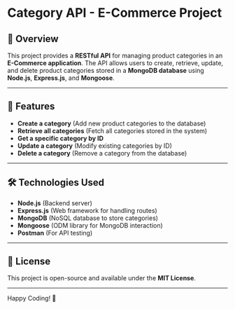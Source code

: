 # Category API - E-Commerce Project

## 📌 Overview
This project provides a **RESTful API** for managing product categories in an **E-Commerce application**. The API allows users to create, retrieve, update, and delete product categories stored in a **MongoDB database** using **Node.js**, **Express.js**, and **Mongoose**.

---

## 🚀 Features
- **Create a category** (Add new product categories to the database)
- **Retrieve all categories** (Fetch all categories stored in the system)
- **Get a specific category by ID**
- **Update a category** (Modify existing categories by ID)
- **Delete a category** (Remove a category from the database)

---

## 🛠️ Technologies Used
- **Node.js** (Backend server)
- **Express.js** (Web framework for handling routes)
- **MongoDB** (NoSQL database to store categories)
- **Mongoose** (ODM library for MongoDB interaction)
- **Postman** (For API testing)

---


## 📜 License
This project is open-source and available under the **MIT License**.

---


Happy Coding! 🚀


